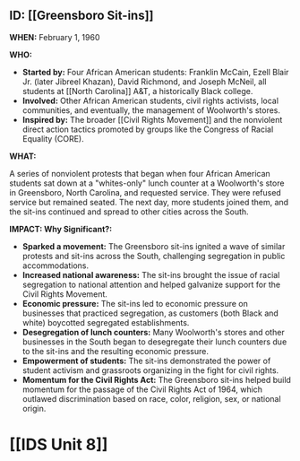 ## ID: [[Greensboro Sit-ins]] 
**WHEN:** February 1, 1960

**WHO:**

*   **Started by:** Four African American students: Franklin McCain, Ezell Blair Jr. (later Jibreel Khazan), David Richmond, and Joseph McNeil, all students at [[North Carolina]] A&T, a historically Black college.
*   **Involved:** Other African American students, civil rights activists, local communities, and eventually, the management of Woolworth's stores.
*   **Inspired by:** The broader [[Civil Rights Movement]] and the nonviolent direct action tactics promoted by groups like the Congress of Racial Equality (CORE).

**WHAT:**

A series of nonviolent protests that began when four African American students sat down at a "whites-only" lunch counter at a Woolworth's store in Greensboro, North Carolina, and requested service. They were refused service but remained seated. The next day, more students joined them, and the sit-ins continued and spread to other cities across the South.

**IMPACT: Why Significant?:**

*   **Sparked a movement:** The Greensboro sit-ins ignited a wave of similar protests and sit-ins across the South, challenging segregation in public accommodations.
*   **Increased national awareness:** The sit-ins brought the issue of racial segregation to national attention and helped galvanize support for the Civil Rights Movement.
*   **Economic pressure:** The sit-ins led to economic pressure on businesses that practiced segregation, as customers (both Black and white) boycotted segregated establishments.
*   **Desegregation of lunch counters:** Many Woolworth's stores and other businesses in the South began to desegregate their lunch counters due to the sit-ins and the resulting economic pressure.
*   **Empowerment of students:** The sit-ins demonstrated the power of student activism and grassroots organizing in the fight for civil rights.
*   **Momentum for the Civil Rights Act:** The Greensboro sit-ins helped build momentum for the passage of the Civil Rights Act of 1964, which outlawed discrimination based on race, color, religion, sex, or national origin.

# [[IDS Unit 8]]